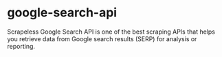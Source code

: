 # google-search-api
Scrapeless Google Search API is one of the best scraping APIs that helps you retrieve data from Google search results (SERP) for analysis or reporting.
